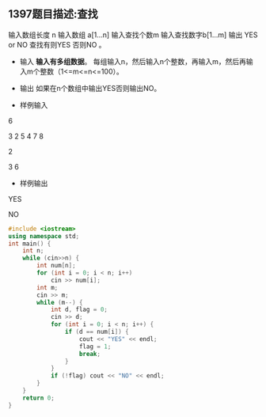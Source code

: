 1397题目描述:查找
-----------

输入数组长度 n 
输入数组      a[1...n] 
输入查找个数m 
输入查找数字b[1...m] 
输出 YES or NO  查找有则YES 否则NO 。

- 输入
**输入有多组数据**。
每组输入n，然后输入n个整数，再输入m，然后再输入m个整数（1<=m<=n<=100）。

- 输出
如果在n个数组中输出YES否则输出NO。

- 样例输入

6

3 2 5 4 7 8

2

3 6

- 样例输出

YES

NO

```C++
#include <iostream>
using namespace std;
int main() {
    int n;
    while (cin>>n) {
        int num[n];
        for (int i = 0; i < n; i++)
            cin >> num[i];
        int m;
        cin >> m;
        while (m--) {
            int d, flag = 0;
            cin >> d;
            for (int i = 0; i < n; i++) {
                if (d == num[i]) {
                    cout << "YES" << endl;
                    flag = 1;
                    break;
                }
            }
            if (!flag) cout << "NO" << endl;
        }
    }
    return 0;
}
```

 